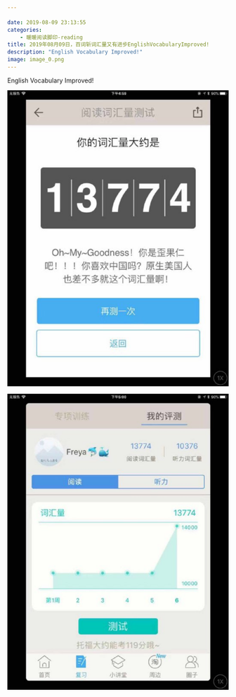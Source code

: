 ```yaml
---

date: 2019-08-09 23:13:55
categories:
    - 暖暖阅读脚印-reading
title: 2019年08月09日，百词斩词汇量又有进步EnglishVocabularyImproved!
description: "English Vocabulary Improved!"
image: image_0.png
---
```


English Vocabulary Improved!

  


  


  


![](image_0.png)

![](image_1.png)